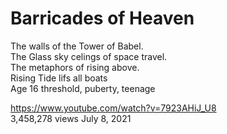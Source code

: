 # Barricades of Heaven

The walls of the Tower of Babel.  
The Glass sky celings of space travel.  
The metaphors of rising above.    
Rising Tide lifs all boats   
Age 16 threshold, puberty, teenage    

https://www.youtube.com/watch?v=7923AHiJ_U8    
3,458,278 views July 8, 2021

